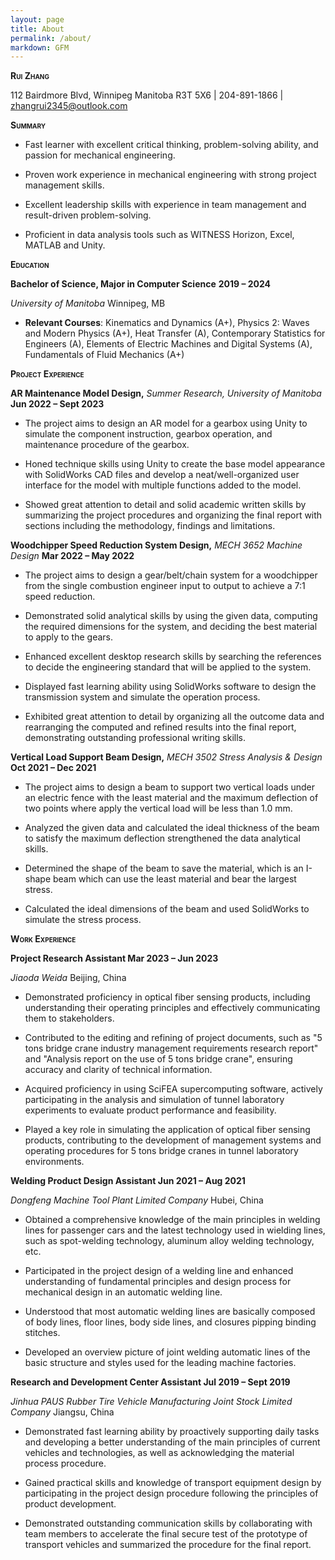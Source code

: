 ```yaml
---
layout: page
title: About
permalink: /about/
markdown: GFM
---
```


**<span class="smallcaps">Rui Zhang</span>**

112 Bairdmore Blvd, Winnipeg Manitoba R3T 5X6 | 204-891-1866 |
zhangrui2345@outlook.com

**<span class="smallcaps">Summary</span>**

- Fast learner with excellent critical thinking, problem-solving
  ability, and passion for mechanical engineering.

- Proven work experience in mechanical engineering with strong project
  management skills.

<!-- -->

- Excellent leadership skills with experience in team management and
  result-driven problem-solving.

- Proficient in data analysis tools such as WITNESS Horizon, Excel,
  MATLAB and Unity.

**<span class="smallcaps">Education</span>**

**Bachelor of Science, Major in Computer Science** **2019 – 2024**

*University of Manitoba* Winnipeg, MB

- **Relevant Courses**: Kinematics and Dynamics (A+), Physics 2: Waves and Modern Physics (A+), Heat Transfer (A), Contemporary Statistics for Engineers (A), Elements of Electric Machines and Digital Systems (A), Fundamentals of Fluid Mechanics (A+)

**<span class="smallcaps">Project Experience</span>**

**AR Maintenance Model Design,** *Summer Research, University of
Manitoba* **Jun 2022 – Sept 2023**

- The project aims to design an AR model for a gearbox using Unity to simulate the component instruction, gearbox operation, and maintenance procedure of the gearbox.

- Honed technique skills using Unity to create the base model appearance with SolidWorks CAD files and develop a neat/well-organized user interface for the model with multiple functions added to the model.

- Showed great attention to detail and solid academic written skills by summarizing the project procedures and organizing the final report with sections including the methodology, findings and limitations.

**Woodchipper Speed Reduction System Design,** *MECH 3652 Machine
Design* **Mar 2022 – May 2022**

- The project aims to design a gear/belt/chain system for a woodchipper from the single combustion engineer input to output to achieve a 7:1 speed reduction.

- Demonstrated solid analytical skills by using the given data, computing the required dimensions for the system, and deciding the best material to apply to the gears.

- Enhanced excellent desktop research skills by searching the references to decide the engineering standard that will be applied to the system.

- Displayed fast learning ability using SolidWorks software to design the transmission system and simulate the operation process.

- Exhibited great attention to detail by organizing all the outcome data and rearranging the computed and refined results into the final report, demonstrating outstanding professional writing skills.

**Vertical Load Support Beam Design,** *MECH 3502 Stress Analysis &
Design* **Oct 2021 – Dec 2021**

- The project aims to design a beam to support two vertical loads under
  an electric fence with the least material and the maximum deflection
  of two points where apply the vertical load will be less than 1.0 mm.

- Analyzed the given data and calculated the ideal thickness of the beam
  to satisfy the maximum deflection strengthened the data analytical
  skills.

- Determined the shape of the beam to save the material, which is an
  I-shape beam which can use the least material and bear the largest
  stress.

- Calculated the ideal dimensions of the beam and used SolidWorks to
  simulate the stress process.

**<span class="smallcaps">Work Experience</span>**

**Project Research Assistant Mar 2023 – Jun 2023**

*Jiaoda Weida* Beijing, China

- Demonstrated proficiency in optical fiber sensing products, including understanding their operating principles and effectively communicating them to stakeholders.

- Contributed to the editing and refining of project documents, such as "5 tons bridge crane industry management requirements research report" and "Analysis report on the use of 5 tons bridge crane", ensuring accuracy and clarity of technical information.

- Acquired proficiency in using SciFEA supercomputing software, actively participating in the analysis and simulation of tunnel laboratory experiments to evaluate product performance and feasibility.

- Played a key role in simulating the application of optical fiber sensing products, contributing to the development of management systems and operating procedures for 5 tons bridge cranes in tunnel laboratory environments.

**Welding Product Design Assistant Jun 2021 – Aug 2021**

*Dongfeng Machine Tool Plant Limited Company* Hubei, China

- Obtained a comprehensive knowledge of the main principles in welding lines for passenger cars and the latest technology used in wielding lines, such as spot-welding technology, aluminum alloy welding technology, etc.

- Participated in the project design of a welding line and enhanced understanding of fundamental principles and design process for mechanical design in an automatic welding line.

- Understood that most automatic welding lines are basically composed of body lines, floor lines, body side lines, and closures pipping binding stitches.

- Developed an overview picture of joint welding automatic lines of the basic structure and styles used for the leading machine factories.

**Research and Development Center Assistant Jul 2019 – Sept 2019**

*Jinhua PAUS Rubber Tire Vehicle Manufacturing Joint Stock Limited
Company* Jiangsu, China

- Demonstrated fast learning ability by proactively supporting daily
  tasks and developing a better understanding of the main principles of
  current vehicles and technologies, as well as acknowledging the
  material process procedure.

- Gained practical skills and knowledge of transport equipment design by
  participating in the project design procedure following the principles
  of product development.

- Demonstrated outstanding communication skills by collaborating with
  team members to accelerate the final secure test of the prototype of
  transport vehicles and summarized the procedure for the final report.
